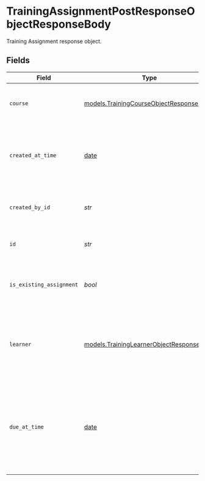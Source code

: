 # TrainingAssignmentPostResponseObjectResponseBody

Training Assignment response object.


## Fields

| Field                                                                                                                          | Type                                                                                                                           | Required                                                                                                                       | Description                                                                                                                    | Example                                                                                                                        |
| ------------------------------------------------------------------------------------------------------------------------------ | ------------------------------------------------------------------------------------------------------------------------------ | ------------------------------------------------------------------------------------------------------------------------------ | ------------------------------------------------------------------------------------------------------------------------------ | ------------------------------------------------------------------------------------------------------------------------------ |
| `course`                                                                                                                       | [models.TrainingCourseObjectResponseBody](../models/trainingcourseobjectresponsebody.md)                                       | :heavy_check_mark:                                                                                                             | Course that is associated with the training assignments.                                                                       |                                                                                                                                |
| `created_at_time`                                                                                                              | [date](https://docs.python.org/3/library/datetime.html#date-objects)                                                           | :heavy_check_mark:                                                                                                             | Creation time of the training assignment. UTC timestamp in RFC 3339 format.                                                    | 2019-06-13T19:08:25Z                                                                                                           |
| `created_by_id`                                                                                                                | *str*                                                                                                                          | :heavy_check_mark:                                                                                                             | ID of the user who created the training assignment.                                                                            | user-4392                                                                                                                      |
| `id`                                                                                                                           | *str*                                                                                                                          | :heavy_check_mark:                                                                                                             | ID of the training assignment.                                                                                                 | 9814a1fa-f0c6-408b-bf85-51dc3bc71ac7                                                                                           |
| `is_existing_assignment`                                                                                                       | *bool*                                                                                                                         | :heavy_check_mark:                                                                                                             | Indicates whether the training assignment was already created.                                                                 | true                                                                                                                           |
| `learner`                                                                                                                      | [models.TrainingLearnerObjectResponseBody](../models/traininglearnerobjectresponsebody.md)                                     | :heavy_check_mark:                                                                                                             | Learner that is associated with the training assignment. Only driver learners are supported currently.                         |                                                                                                                                |
| `due_at_time`                                                                                                                  | [date](https://docs.python.org/3/library/datetime.html#date-objects)                                                           | :heavy_minus_sign:                                                                                                             | Time training assignment is due. UTC timestamp in RFC 3339 format. Returned when an assignment has a due date set by an admin. | 2019-06-13T19:08:25Z                                                                                                           |